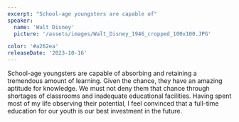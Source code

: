 ```yaml
---
excerpt: "School-age youngsters are capable of"
speaker:
  name: 'Walt Disney'
  picture: '/assets/images/Walt_Disney_1946_cropped_100x100.JPG'

color: '#a262ea'
releaseDate: '2023-10-16'
---
```

School-age youngsters are capable of absorbing and retaining a tremendous amount of learning. Given the chance, they have an amazing aptitude for knowledge. We must not deny them that chance through shortages of classrooms and inadequate educational facilities. Having spent most of my life observing their potential, I feel convinced that a full-time education for our youth is our best investment in the future.

